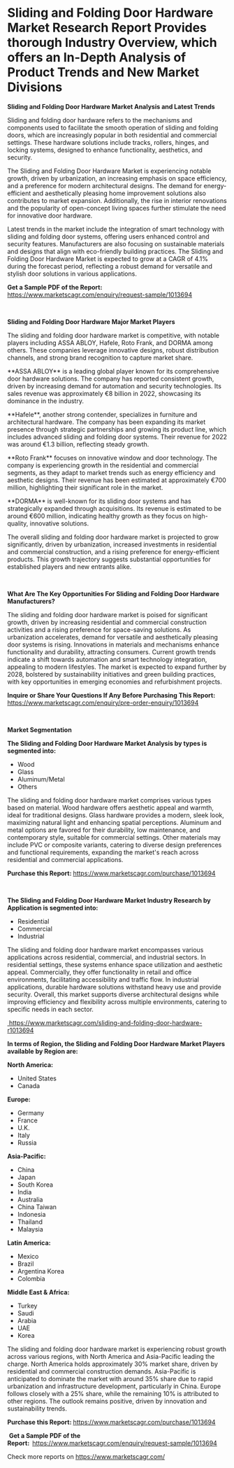 <p><h1>Sliding and Folding Door Hardware Market Research Report Provides thorough Industry Overview, which offers an In-Depth Analysis of Product Trends and New Market Divisions</h1></p><p><strong>Sliding and Folding Door Hardware Market Analysis and Latest Trends</strong></p>
<p><p>Sliding and folding door hardware refers to the mechanisms and components used to facilitate the smooth operation of sliding and folding doors, which are increasingly popular in both residential and commercial settings. These hardware solutions include tracks, rollers, hinges, and locking systems, designed to enhance functionality, aesthetics, and security.</p><p>The Sliding and Folding Door Hardware Market is experiencing notable growth, driven by urbanization, an increasing emphasis on space efficiency, and a preference for modern architectural designs. The demand for energy-efficient and aesthetically pleasing home improvement solutions also contributes to market expansion. Additionally, the rise in interior renovations and the popularity of open-concept living spaces further stimulate the need for innovative door hardware.</p><p>Latest trends in the market include the integration of smart technology with sliding and folding door systems, offering users enhanced control and security features. Manufacturers are also focusing on sustainable materials and designs that align with eco-friendly building practices. The Sliding and Folding Door Hardware Market is expected to grow at a CAGR of 4.1% during the forecast period, reflecting a robust demand for versatile and stylish door solutions in various applications.</p></p>
<p><strong>Get a Sample PDF of the Report:&nbsp;</strong> <a href="https://www.marketscagr.com/enquiry/request-sample/1013694?utm_campaign=3078&utm_medium=2&utm_source=Github&utm_content=ia&utm_term=04042025&utm_id=sliding-and-folding-door-hardware">https://www.marketscagr.com/enquiry/request-sample/1013694</a></p>
<p>&nbsp;</p>
<p><strong>Sliding and Folding Door Hardware Major Market Players</strong></p>
<p><p>The sliding and folding door hardware market is competitive, with notable players including ASSA ABLOY, Hafele, Roto Frank, and DORMA among others. These companies leverage innovative designs, robust distribution channels, and strong brand recognition to capture market share. </p><p>**ASSA ABLOY** is a leading global player known for its comprehensive door hardware solutions. The company has reported consistent growth, driven by increasing demand for automation and security technologies. Its sales revenue was approximately €8 billion in 2022, showcasing its dominance in the industry.</p><p>**Hafele**, another strong contender, specializes in furniture and architectural hardware. The company has been expanding its market presence through strategic partnerships and growing its product line, which includes advanced sliding and folding door systems. Their revenue for 2022 was around €1.3 billion, reflecting steady growth.</p><p>**Roto Frank** focuses on innovative window and door technology. The company is experiencing growth in the residential and commercial segments, as they adapt to market trends such as energy efficiency and aesthetic designs. Their revenue has been estimated at approximately €700 million, highlighting their significant role in the market.</p><p>**DORMA** is well-known for its sliding door systems and has strategically expanded through acquisitions. Its revenue is estimated to be around €600 million, indicating healthy growth as they focus on high-quality, innovative solutions.</p><p>The overall sliding and folding door hardware market is projected to grow significantly, driven by urbanization, increased investments in residential and commercial construction, and a rising preference for energy-efficient products. This growth trajectory suggests substantial opportunities for established players and new entrants alike.</p></p>
<p>&nbsp;</p>
<p><strong>What Are The Key Opportunities For Sliding and Folding Door Hardware Manufacturers?</strong></p>
<p><p>The sliding and folding door hardware market is poised for significant growth, driven by increasing residential and commercial construction activities and a rising preference for space-saving solutions. As urbanization accelerates, demand for versatile and aesthetically pleasing door systems is rising. Innovations in materials and mechanisms enhance functionality and durability, attracting consumers. Current growth trends indicate a shift towards automation and smart technology integration, appealing to modern lifestyles. The market is expected to expand further by 2028, bolstered by sustainability initiatives and green building practices, with key opportunities in emerging economies and refurbishment projects.</p></p>
<p><strong>Inquire or Share Your Questions If Any Before Purchasing This Report:</strong> <a href="https://www.marketscagr.com/enquiry/pre-order-enquiry/1013694?utm_campaign=3078&utm_medium=2&utm_source=Github&utm_content=ia&utm_term=04042025&utm_id=sliding-and-folding-door-hardware">https://www.marketscagr.com/enquiry/pre-order-enquiry/1013694</a></p>
<p>&nbsp;</p>
<p><strong>Market Segmentation</strong></p>
<p><strong>The Sliding and Folding Door Hardware Market Analysis by types is segmented into:</strong></p>
<p><ul><li>Wood</li><li>Glass</li><li>Aluminum/Metal</li><li>Others</li></ul></p>
<p><p>The sliding and folding door hardware market comprises various types based on material. Wood hardware offers aesthetic appeal and warmth, ideal for traditional designs. Glass hardware provides a modern, sleek look, maximizing natural light and enhancing spatial perceptions. Aluminum and metal options are favored for their durability, low maintenance, and contemporary style, suitable for commercial settings. Other materials may include PVC or composite variants, catering to diverse design preferences and functional requirements, expanding the market's reach across residential and commercial applications.</p></p>
<p><strong>Purchase this Report:&nbsp;</strong><a href="https://www.marketscagr.com/purchase/1013694?utm_campaign=3078&utm_medium=2&utm_source=Github&utm_content=ia&utm_term=04042025&utm_id=sliding-and-folding-door-hardware">https://www.marketscagr.com/purchase/1013694</a></p>
<p>&nbsp;</p>
<p><strong>The Sliding and Folding Door Hardware Market Industry Research by Application is segmented into:</strong></p>
<p><ul><li>Residential</li><li>Commercial</li><li>Industrial</li></ul></p>
<p><p>The sliding and folding door hardware market encompasses various applications across residential, commercial, and industrial sectors. In residential settings, these systems enhance space utilization and aesthetic appeal. Commercially, they offer functionality in retail and office environments, facilitating accessibility and traffic flow. In industrial applications, durable hardware solutions withstand heavy use and provide security. Overall, this market supports diverse architectural designs while improving efficiency and flexibility across multiple environments, catering to specific needs in each sector.</p></p>
<p><a href="https://www.marketscagr.com/sliding-and-folding-door-hardware-r1013694?utm_campaign=3078&utm_medium=2&utm_source=Github&utm_content=ia&utm_term=04042025&utm_id=sliding-and-folding-door-hardware">&nbsp;https://www.marketscagr.com/sliding-and-folding-door-hardware-r1013694</a></p>
<p><strong>In terms of Region, the Sliding and Folding Door Hardware Market Players available by Region are:</strong></p>
<p>
    <p> <strong> North America: </strong>
        <ul>
            <li>United States</li>
            <li>Canada</li>
        </ul>
        </p> 
    <p> <strong> Europe: </strong>
        <ul>
            <li>Germany</li>
            <li>France</li>
            <li>U.K.</li>
            <li>Italy</li>
            <li>Russia</li>
        </ul>
        </p> 
    <p> <strong> Asia-Pacific: </strong>
        <ul>
            <li>China</li>
            <li>Japan</li>
            <li>South Korea</li>
            <li>India</li>
            <li>Australia</li>
            <li>China Taiwan</li>
            <li>Indonesia</li>
            <li>Thailand</li>
            <li>Malaysia</li>
        </ul>
        </p> 
    <p> <strong> Latin America: </strong>
        <ul>
            <li>Mexico</li>
            <li>Brazil</li>
            <li>Argentina Korea</li>
            <li>Colombia</li>
        </ul>
        </p> 
    <p> <strong> Middle East & Africa: </strong>
        <ul>
            <li>Turkey</li>
            <li>Saudi</li>
            <li>Arabia</li>
            <li>UAE</li>
            <li>Korea</li>
        </ul>
    </p>
    </p>
<p><p>The sliding and folding door hardware market is experiencing robust growth across various regions, with North America and Asia-Pacific leading the charge. North America holds approximately 30% market share, driven by residential and commercial construction demands. Asia-Pacific is anticipated to dominate the market with around 35% share due to rapid urbanization and infrastructure development, particularly in China. Europe follows closely with a 25% share, while the remaining 10% is attributed to other regions. The outlook remains positive, driven by innovation and sustainability trends.</p></p>
<p><strong>Purchase this Report: </strong><a href="https://www.marketscagr.com/purchase/1013694?utm_campaign=3078&utm_medium=2&utm_source=Github&utm_content=ia&utm_term=04042025&utm_id=sliding-and-folding-door-hardware">https://www.marketscagr.com/purchase/1013694</a></p>
<p>&nbsp;<strong>Get a Sample PDF of the Report:&nbsp;&nbsp;</strong><a href="https://www.marketscagr.com/enquiry/request-sample/1013694?utm_campaign=3078&utm_medium=2&utm_source=Github&utm_content=ia&utm_term=04042025&utm_id=sliding-and-folding-door-hardware">https://www.marketscagr.com/enquiry/request-sample/1013694</a></p>
<p><strong></strong></p>
<p>Check more reports on <a href="https://www.marketscagr.com/?utm_campaign=3078&utm_medium=2&utm_source=Github&utm_content=ia&utm_term=04042025&utm_id=sliding-and-folding-door-hardware">https://www.marketscagr.com/</a></p>